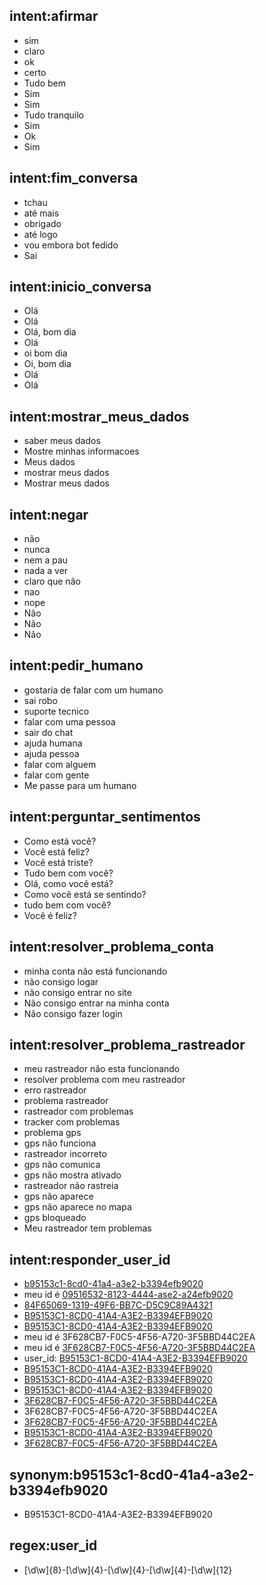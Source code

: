 ## intent:afirmar
- sim
- claro
- ok
- certo
- Tudo bem
- Sim
- Sim
- Tudo tranquilo
- Sim
- Ok
- Sim

## intent:fim_conversa
- tchau
- até mais
- obrigado
- até logo
- vou embora bot fedido
- Sai

## intent:inicio_conversa
- Olá
- Olá
- Olá, bom dia
- Olá
- oi bom dia
- Oi, bom dia
- Olá
- Olá

## intent:mostrar_meus_dados
- saber meus dados
- Mostre minhas informacoes
- Meus dados
- mostrar meus dados
- Mostrar meus dados

## intent:negar
- não
- nunca
- nem a pau
- nada a ver
- claro que não
- nao
- nope
- Não
- Não
- Não

## intent:pedir_humano
- gostaria de falar com um humano
- sai robo
- suporte tecnico
- falar com uma pessoa
- sair do chat
- ajuda humana
- ajuda pessoa
- falar com alguem
- falar com gente
- Me passe para um humano

## intent:perguntar_sentimentos
- Como está você?
- Você está feliz?
- Você está triste?
- Tudo bem com você?
- Olá, como você está?
- Como você está se sentindo?
- tudo bem com você?
- Você é feliz?

## intent:resolver_problema_conta
- minha conta não está funcionando
- não consigo logar
- não consigo entrar no site
- Não consigo entrar na minha conta
- Não consigo fazer login

## intent:resolver_problema_rastreador
- meu rastreador não esta funcionando
- resolver problema com meu rastreador
- erro rastreador
- problema rastreador
- rastreador com problemas
- tracker com problemas
- problema gps
- gps não funciona
- rastreador incorreto
- gps não comunica
- gps não mostra ativado
- rastreador não rastreia
- gps não aparece
- gps não aparece no mapa
- gps bloqueado
- Meu rastreador tem problemas

## intent:responder_user_id
- [b95153c1-8cd0-41a4-a3e2-b3394efb9020](user_id)
- meu id é [09516532-8123-4444-ase2-a24efb9020](user_id)
- [84F65069-1319-49F6-BB7C-D5C9C89A4321](user_id)
- [B95153C1-8CD0-41A4-A3E2-B3394EFB9020](user_id:b95153c1-8cd0-41a4-a3e2-b3394efb9020)
- [B95153C1-8CD0-41A4-A3E2-B3394EFB9020](user_id:b95153c1-8cd0-41a4-a3e2-b3394efb9020)
- meu id é 3F628CB7-F0C5-4F56-A720-3F5BBD44C2EA
- meu id é [3F628CB7-F0C5-4F56-A720-3F5BBD44C2EA](user_id)
- user_id: [B95153C1-8CD0-41A4-A3E2-B3394EFB9020](user_id:b95153c1-8cd0-41a4-a3e2-b3394efb9020)
- [B95153C1-8CD0-41A4-A3E2-B3394EFB9020](user_id:b95153c1-8cd0-41a4-a3e2-b3394efb9020)
- [B95153C1-8CD0-41A4-A3E2-B3394EFB9020](user_id:b95153c1-8cd0-41a4-a3e2-b3394efb9020)
- [B95153C1-8CD0-41A4-A3E2-B3394EFB9020](user_id:b95153c1-8cd0-41a4-a3e2-b3394efb9020)
- [3F628CB7-F0C5-4F56-A720-3F5BBD44C2EA](user_id)
- 3F628CB7-F0C5-4F56-A720-3F5BBD44C2EA
- [3F628CB7-F0C5-4F56-A720-3F5BBD44C2EA](user_id)
- [B95153C1-8CD0-41A4-A3E2-B3394EFB9020](user_id:b95153c1-8cd0-41a4-a3e2-b3394efb9020)
- [3F628CB7-F0C5-4F56-A720-3F5BBD44C2EA](user_id:3f628cb7-f0c5-4f56-a720-3f5bbd44c2ea)

## synonym:b95153c1-8cd0-41a4-a3e2-b3394efb9020
- B95153C1-8CD0-41A4-A3E2-B3394EFB9020

## regex:user_id
- [\d\w]{8}-[\d\w]{4}-[\d\w]{4}-[\d\w]{4}-[\d\w]{12}
